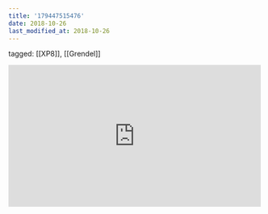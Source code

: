```yaml
---
title: '179447515476'
date: 2018-10-26
last_modified_at: 2018-10-26
---
```

tagged: [[XP8]], [[Grendel]]
<iframe allow="accelerometer; autoplay; clipboard-write; encrypted-media; gyroscope; picture-in-picture" allowfullscreen="" frameborder="0" height="281" id="youtube_iframe" src="https://www.youtube.com/embed/4I9euiewbFU?feature=oembed&amp;enablejsapi=1&amp;origin=https://safe.txmblr.com&amp;wmode=opaque" width="500"></iframe>